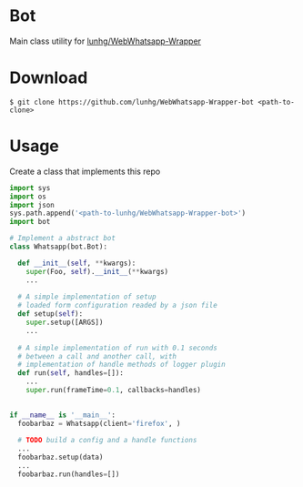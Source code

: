 # Bot

Main class utility for [lunhg/WebWhatsapp-Wrapper](https://www.github.com/lunhg/WebWhatsapp-Wrapper)

# Download

```
$ git clone https://github.com/lunhg/WebWhatsapp-Wrapper-bot <path-to-clone>
```

# Usage

Create a class that implements this repo


```python
import sys
import os
import json
sys.path.append('<path-to-lunhg/WebWhatsapp-Wrapper-bot>')
import bot

# Implement a abstract bot
class Whatsapp(bot.Bot):

  def __init__(self, **kwargs):
    super(Foo, self).__init__(**kwargs)
    ...
    
  # A simple implementation of setup
  # loaded form configuration readed by a json file
  def setup(self):
    super.setup([ARGS])
    ...
    
  # A simple implementation of run with 0.1 seconds
  # between a call and another call, with
  # implementation of handle methods of logger plugin
  def run(self, handles=[]):
    ...
    super.run(frameTime=0.1, callbacks=handles)
    

if __name__ is '__main__':
  foobarbaz = Whatsapp(client='firefox', )
  
  # TODO build a config and a handle functions
  ...
  foobarbaz.setup(data)
  ...
  foobarbaz.run(handles=[])
```
